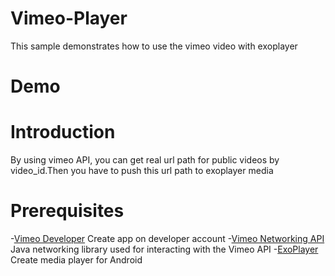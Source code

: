 # Vimeo-Player
This sample demonstrates how to use the vimeo video with exoplayer 

# Demo


# Introduction 
By using vimeo API, you can get real url path for public videos by video_id.Then you have to push this url path to exoplayer media


# Prerequisites
-[Vimeo Developer](https://developer.vimeo.com/) Create app on developer account 
-[Vimeo Networking API](https://github.com/vimeo/vimeo-networking-java) Java networking library used for interacting with the Vimeo API
-[ExoPlayer](https://github.com/google/ExoPlayer) Create media player for Android 
